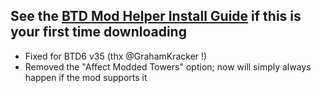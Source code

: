 ## See the [BTD Mod Helper Install Guide](https://github.com/gurrenm3/BTD-Mod-Helper/wiki/Install-Guide) if this is your first time downloading
<!--Mod Browser Message Start-->
- Fixed for BTD6 v35 (thx @GrahamKracker !)
- Removed the "Affect Modded Towers" option; now will simply always happen if the mod supports it